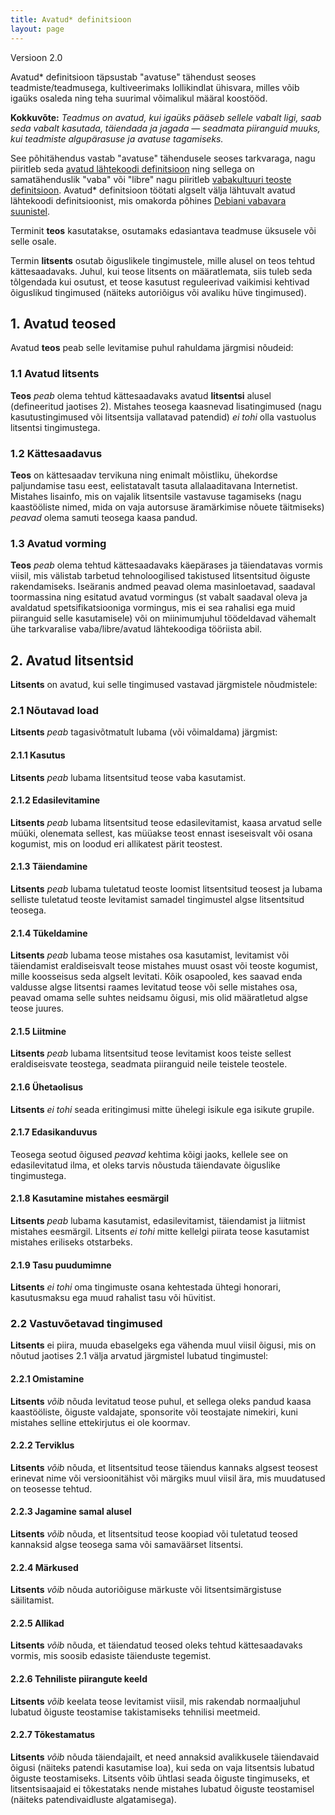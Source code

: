 ```yaml
---
title: Avatud* definitsioon
layout: page
---
```


Versioon 2.0

Avatud* definitsioon täpsustab "avatuse" tähendust seoses teadmiste/teadmusega, kultiveerimaks lollikindlat ühisvara, milles võib igaüks osaleda ning teha suurimal võimalikul määral koostööd.

**Kokkuvõte:** *Teadmus on avatud, kui igaüks pääseb sellele vabalt ligi, saab seda vabalt kasutada, täiendada ja jagada — seadmata piiranguid muuks, kui teadmiste algupärasuse ja avatuse tagamiseks.*

See põhitähendus vastab "avatuse" tähendusele seoses tarkvaraga, nagu piiritleb seda [avatud lähtekoodi definitsioon](http://www.opensource.org/docs/osd) ning sellega on samatähenduslik "vaba" või "libre" nagu piiritleb [vabakultuuri teoste definitsioon](http://freedomdefined.org). Avatud* definitsioon töötati algselt välja lähtuvalt avatud lähtekoodi definitsioonist, mis omakorda põhines [Debiani vabavara suunistel](http://www.debian.org/social_contract).

Terminit **teos** kasutatakse, osutamaks edasiantava teadmuse üksusele või selle osale.

Termin **litsents** osutab õiguslikele tingimustele, mille alusel on teos tehtud kättesaadavaks. Juhul, kui teose litsents on määratlemata, siis tuleb seda tõlgendada kui osutust, et teose kasutust reguleerivad vaikimisi kehtivad õiguslikud tingimused (näiteks autoriõigus või avaliku hüve tingimused).

## 1. Avatud teosed

Avatud **teos** peab selle levitamise puhul rahuldama järgmisi nõudeid:

### 1.1 Avatud litsents

**Teos** *peab* olema tehtud kättesaadavaks avatud **litsentsi** alusel (defineeritud jaotises 2). Mistahes teosega kaasnevad lisatingimused (nagu kasutustingimused või litsentsija vallatavad patendid) *ei tohi* 
olla vastuolus litsentsi tingimustega.

### 1.2 Kättesaadavus

**Teos** on kättesaadav tervikuna ning enimalt mõistliku, ühekordse paljundamise tasu eest, eelistatavalt tasuta allalaaditavana Internetist. Mistahes lisainfo, mis on vajalik litsentsile vastavuse tagamiseks (nagu kaastööliste nimed, mida on vaja autorsuse äramärkimise nõuete täitmiseks) *peavad* olema samuti teosega kaasa pandud.

### 1.3 Avatud vorming

**Teos** *peab* olema tehtud kättesaadavaks käepärases ja täiendatavas vormis viisil, mis välistab tarbetud tehnoloogilised takistused litsentsitud õiguste rakendamiseks. Iseäranis andmed peavad olema masinloetavad, saadaval toormassina ning esitatud avatud vormingus (st vabalt saadaval oleva ja avaldatud spetsifikatsiooniga vormingus, mis ei sea rahalisi ega muid piiranguid selle kasutamisele) või on miinimumjuhul töödeldavad vähemalt ühe tarkvaralise vaba/libre/avatud lähtekoodiga tööriista abil.

## 2. Avatud litsentsid

**Litsents** on avatud, kui selle tingimused vastavad järgmistele nõudmistele:

### 2.1 Nõutavad load

**Litsents** *peab* tagasivõtmatult lubama (või võimaldama) järgmist:

#### 2.1.1 Kasutus

**Litsents** *peab* lubama litsentsitud teose vaba kasutamist.

#### 2.1.2 Edasilevitamine

**Litsents** *peab* lubama litsentsitud teose edasilevitamist, kaasa arvatud selle müüki, olenemata sellest, kas müüakse teost ennast iseseisvalt või osana kogumist, mis on loodud eri allikatest pärit teostest.

#### 2.1.3 Täiendamine

**Litsents** *peab* lubama tuletatud teoste loomist litsentsitud teosest ja lubama selliste tuletatud teoste levitamist samadel tingimustel algse litsentsitud teosega.

#### 2.1.4 Tükeldamine

**Litsents** *peab* lubama teose mistahes osa kasutamist, levitamist või täiendamist eraldiseisvalt teose mistahes muust osast või teoste kogumist, mille koosseisus seda algselt levitati. Kõik osapooled, kes saavad enda valdusse algse litsentsi raames levitatud teose või selle mistahes osa, peavad omama selle suhtes neidsamu õigusi, mis olid määratletud algse teose juures.

#### 2.1.5 Liitmine

**Litsents** *peab* lubama litsentsitud teose levitamist koos teiste sellest eraldiseisvate teostega, seadmata piiranguid neile teistele teostele.

#### 2.1.6 Ühetaolisus

**Litsents** *ei tohi* seada eritingimusi mitte ühelegi isikule ega isikute grupile.

#### 2.1.7 Edasikanduvus

Teosega seotud õigused *peavad* kehtima kõigi jaoks, kellele see on edasilevitatud ilma, et oleks tarvis nõustuda täiendavate õiguslike tingimustega.

#### 2.1.8 Kasutamine mistahes eesmärgil

**Litsents** *peab* lubama kasutamist, edasilevitamist, täiendamist ja liitmist mistahes eesmärgil. Litsents *ei tohi* mitte kellelgi piirata teose kasutamist mistahes eriliseks otstarbeks.

#### 2.1.9 Tasu puudumimne

**Litsents** *ei tohi* oma tingimuste osana kehtestada ühtegi honorari, kasutusmaksu ega muud rahalist tasu või hüvitist.

### 2.2 Vastuvõetavad tingimused

**Litsents** ei piira, muuda ebaselgeks ega vähenda muul viisil õigusi, mis on nõutud jaotises 2.1 välja arvatud järgmistel lubatud tingimustel:

#### 2.2.1 Omistamine

**Litsents** *võib* nõuda levitatud teose puhul, et sellega oleks pandud kaasa kaastööliste, õiguste valdajate, sponsorite või teostajate nimekiri, kuni mistahes selline ettekirjutus ei ole koormav.

#### 2.2.2 Terviklus

**Litsents** *võib* nõuda, et litsentsitud teose täiendus kannaks algsest teosest erinevat nime või versioonitähist või märgiks muul viisil ära, mis muudatused on teosesse tehtud.

#### 2.2.3 Jagamine samal alusel

**Litsents** *võib* nõuda, et litsentsitud teose koopiad või tuletatud teosed kannaksid algse teosega sama või samaväärset litsentsi.

#### 2.2.4 Märkused

**Litsents** *võib* nõuda autoriõiguse märkuste või litsentsimärgistuse säilitamist.

#### 2.2.5 Allikad

**Litsents** *võib* nõuda, et täiendatud teosed oleks tehtud kättesaadavaks vormis, mis soosib edasiste täienduste tegemist.

#### 2.2.6 Tehniliste piirangute keeld

**Litsents** *võib* keelata teose levitamist viisil, mis rakendab normaaljuhul lubatud õiguste teostamise takistamiseks tehnilisi meetmeid.

#### 2.2.7 Tõkestamatus

**Litsents** *võib* nõuda täiendajailt, et need annaksid avalikkusele täiendavaid õigusi (näiteks patendi kasutamise loa), kui seda on vaja litsentsis lubatud õiguste teostamiseks. Litsents võib ühtlasi seada õiguste tingimuseks, et litsentsisaajaid ei tõkestataks nende mistahes lubatud õiguste teostamisel (näiteks patendivaidluste algatamisega).
